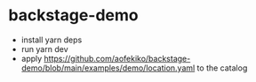 # backstage-demo
* install yarn deps  
* run yarn dev  
* apply https://github.com/aofekiko/backstage-demo/blob/main/examples/demo/location.yaml to the catalog  

